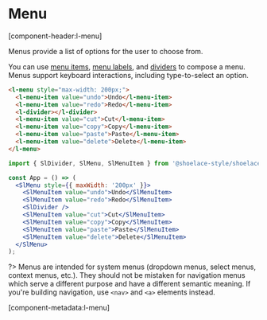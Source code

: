 # Menu

[component-header:l-menu]

Menus provide a list of options for the user to choose from.

You can use [menu items](/components/menu-item), [menu labels](/components/menu-label), and [dividers](/components/divider) to compose a menu. Menus support keyboard interactions, including type-to-select an option.

```html preview
<l-menu style="max-width: 200px;">
  <l-menu-item value="undo">Undo</l-menu-item>
  <l-menu-item value="redo">Redo</l-menu-item>
  <l-divider></l-divider>
  <l-menu-item value="cut">Cut</l-menu-item>
  <l-menu-item value="copy">Copy</l-menu-item>
  <l-menu-item value="paste">Paste</l-menu-item>
  <l-menu-item value="delete">Delete</l-menu-item>
</l-menu>
```

```jsx react
import { SlDivider, SlMenu, SlMenuItem } from '@shoelace-style/shoelace/dist/react';

const App = () => (
  <SlMenu style={{ maxWidth: '200px' }}>
    <SlMenuItem value="undo">Undo</SlMenuItem>
    <SlMenuItem value="redo">Redo</SlMenuItem>
    <SlDivider />
    <SlMenuItem value="cut">Cut</SlMenuItem>
    <SlMenuItem value="copy">Copy</SlMenuItem>
    <SlMenuItem value="paste">Paste</SlMenuItem>
    <SlMenuItem value="delete">Delete</SlMenuItem>
  </SlMenu>
);
```

?> Menus are intended for system menus (dropdown menus, select menus, context menus, etc.). They should not be mistaken for navigation menus which serve a different purpose and have a different semantic meaning. If you're building navigation, use `<nav>` and `<a>` elements instead.

[component-metadata:l-menu]
